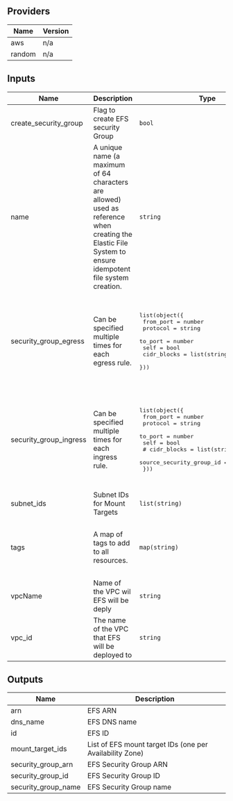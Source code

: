 ## Providers

| Name | Version |
|------|---------|
| aws | n/a |
| random | n/a |

## Inputs

| Name | Description | Type | Default | Required |
|------|-------------|------|---------|:-----:|
| create\_security\_group | Flag to create EFS security Group | `bool` | `true` | no |
| name | A unique name (a maximum of 64 characters are allowed) used as reference when creating the Elastic File System to ensure idempotent file system creation. | `string` | n/a | yes |
| security\_group\_egress | Can be specified multiple times for each egress rule. | <pre>list(object({<br>    from_port   = number<br>    protocol    = string<br>    to_port     = number<br>    self        = bool<br>    cidr_blocks = list(string)<br>  }))</pre> | <pre>[<br>  {<br>    "cidr_blocks": [<br>      "0.0.0.0/0"<br>    ],<br>    "from_port": 0,<br>    "protocol": "-1",<br>    "self": false,<br>    "to_port": 0<br>  }<br>]</pre> | no |
| security\_group\_ingress | Can be specified multiple times for each ingress rule. | <pre>list(object({<br>    from_port   = number<br>    protocol    = string<br>    to_port     = number<br>    self        = bool<br>    # cidr_blocks = list(string)<br>    source_security_group_id  = list(string) <br>  }))</pre> | <pre>[<br>  {<br>    "from_port": 2049,<br>    "protocol": "tcp",<br>    "self": true,<br>    "source_security_group_id": [<br>      "sg-4133000d"<br>    ],<br>    "to_port": 2049<br>  }<br>]</pre> | no |
| subnet\_ids | Subnet IDs for Mount Targets | `list(string)` | n/a | yes |
| tags | A map of tags to add to all resources. | `map(string)` | <pre>{<br>  "CostCenter": "",<br>  "Enviroment": "pro",<br>  "ProjectId": "",<br>  "ServiceId": ""<br>}</pre> | no |
| vpcName | Name of the VPC wil EFS will be deply | `string` | n/a | yes |
| vpc\_id | The name of the VPC that EFS will be deployed to | `string` | n/a | yes |

## Outputs

| Name | Description |
|------|-------------|
| arn | EFS ARN |
| dns\_name | EFS DNS name |
| id | EFS ID |
| mount\_target\_ids | List of EFS mount target IDs (one per Availability Zone) |
| security\_group\_arn | EFS Security Group ARN |
| security\_group\_id | EFS Security Group ID |
| security\_group\_name | EFS Security Group name |

